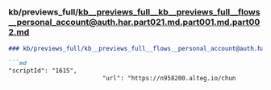### kb/previews_full/kb__previews_full__kb__previews_full__flows__personal_account@auth.har.part021.md.part001.md.part002.md

```md
### kb/previews_full/kb__previews_full__flows__personal_account@auth.har.part021.md.part001.md (part 002)

```md
"scriptId": "1615",
                          "url": "https://n958200.alteg.io/chun
```

```

```
